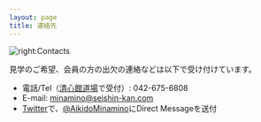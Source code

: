 ```yaml
---
layout: page
title: 連絡先
---
```


![right:Contacts](https://1.bp.blogspot.com/-ZlJ7SarWx9M/YIVSLw67e0I/AAAAAAAAkAs/BJJQhZTGUs4Y1TzXVOGWVfbcUHWv0RLEwCLcBGAsYHQ/s320/computer_email.png)

見学のご希望、会員の方の出欠の連絡などは以下で受け付けています。<br />

* 電話/Tel（[清心館道場](http://www.seishin-kan.com/)で受付）: 042-675-6808
* E-mail: minamino@seishin-kan.com
* [Twitter](https://twitter.com/)で、[@AikidoMinamino](https://twitter.com/AikidoMinamino)にDirect Messageを送付
